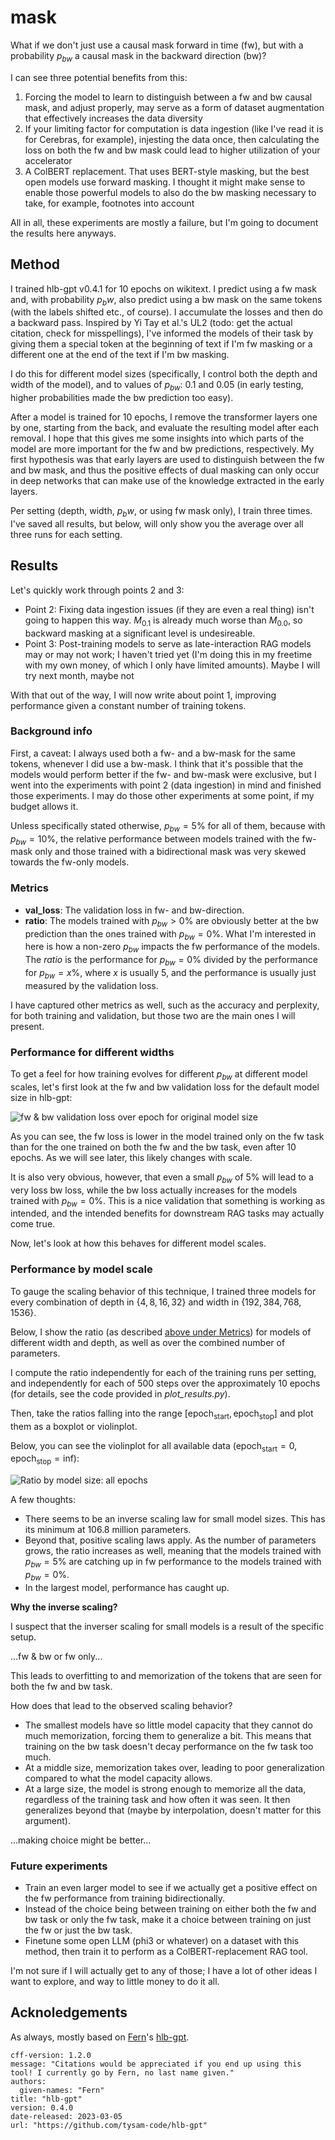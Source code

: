 # mask

What if we don't just use a causal mask forward in time (fw), but with a probability $p_{bw}$ a causal mask in the backward direction (bw)?

I can see three potential benefits from this:

1. Forcing the model to learn to distinguish between a fw and bw causal mask, and adjust properly, 
    may serve as a form of dataset augmentation that effectively increases the data diversity
2. If your limiting factor for computation is data ingestion (like I've read it is for Cerebras, for example),
    injesting the data once, then calculating the loss on both the fw and bw mask could lead to higher 
    utilization of your accelerator
3. A ColBERT replacement. That uses BERT-style masking, but the best open models use forward masking.
    I thought it might make sense to enable those powerful models to also do the bw masking necessary to take,
    for example, footnotes into account

All in all, these experiments are mostly a failure, but I'm going to document the results here anyways.


## Method

I trained hlb-gpt v0.4.1 for 10 epochs on wikitext. I predict using a fw mask and, with probability $p_bw$,
also predict using a bw mask on the same tokens (with the labels shifted etc., of course).
I accumulate the losses and then do a backward pass.
Inspired by Yi Tay et al.'s UL2 (todo: get the actual citation, check for misspellings),
I've informed the models of their task by giving them a special token at the beginning of text
if I'm fw masking or a different one at the end of the text if I'm bw masking.

I do this for different model sizes (specifically, I control both the depth and width of the model),
and to values of $p_{bw}$: 0.1 and 0.05 (in early testing, higher probabilities made the bw prediction too easy).

After a model is trained for 10 epochs, I remove the transformer layers one by one, starting from the back,
and evaluate the resulting model after each removal. I hope that this gives me some insights into
which parts of the model are more important for the fw and bw predictions, respectively. 
My first hypothesis was that early layers are used to distinguish between the fw and bw mask,
and thus the positive effects of dual masking can only occur in deep networks
that can make use of the knowledge extracted in the early layers.

Per setting (depth, width, $p_bw$, or using fw mask only), I train three times.
I've saved all results, but below, will only show you the average over all three runs for each setting.

## Results

Let's quickly work through points 2 and 3:

- Point 2: Fixing data ingestion issues (if they are even a real thing) isn't going to happen this way.
    $M_{0.1}$ is already much worse than $M_{0.0}$, so backward masking at a significant level is undesireable.
- Point 3: Post-training models to serve as late-interaction RAG models may or may not work;
    I haven't tried yet (I'm doing this in my freetime with my own money, of which I only have limited amounts).
    Maybe I will try next month, maybe not

With that out of the way, I will now write about point 1, improving performance given a constant number of training tokens.

### Background info

First, a caveat: I always used both a fw- and a bw-mask for the same tokens, whenever I did use a bw-mask.
I think that it's possible that the models would perform better if the fw- and bw-mask were exclusive,
but I went into the experiments with point 2 (data ingestion) in mind and finished those experiments.
I may do those other experiments at some point, if my budget allows it.

Unless specifically stated otherwise, $p_{bw} = 5\%$ for all of them, because with $p_{bw} = 10\%$,
the relative performance between models trained with the fw-mask only and those trained with a bidirectional mask
was very skewed towards the fw-only models.

### Metrics

- **val_loss**: The validation loss in fw- and bw-direction.
- **ratio**: The models trained with $p_{bw} > 0\%$ are obviously better at the bw prediction
    than the ones trained with $p_{bw} = 0\%$.
    What I'm interested in here is how a non-zero $p_{bw}$ impacts the fw performance of the models.
    The *ratio* is the performance for $p_{bw} = 0\%$ divided by the performance for $p_{bw} = x\%$,
    where $x$ is usually $5$, and the performance is usually just measured by the validation loss.

I have captured other metrics as well, such as the accuracy and perplexity, for both training and validation,
but those two are the main ones I will present.

### Performance for different widths

To get a feel for how training evolves for different $p_{bw}$ at different model scales,
let's first look at the fw and bw validation loss for the default model size in hlb-gpt:

![fw & bw validation loss over epoch for original model size](results/images/fw_bw_mask_initial_backward_prob=0.05_depth=8_width=384.png)

As you can see, the fw loss is lower in the model trained only on the fw task
than for the one trained on both the fw and the bw task, even after $10$ epochs.
As we will see later, this likely changes with scale.

It is also very obvious, however, that even a small $p_{bw}$ of $5\%$ will lead to a very loss bw loss,
while the bw loss actually increases for the models trained with $p_{bw} = 0\%$.
This is a nice validation that something is working as intended,
and the intended benefits for downstream RAG tasks may actually come true.

Now, let's look at how this behaves for different model scales.


### Performance by model scale

To gauge the scaling behavior of this technique,
I trained three models for every combination of depth in $\{4, 8, 16, 32\}$
and width in $\{192, 384, 768, 1536\}$.

Below, I show the ratio (as described [above under Metrics](#metrics)) for models of different
width and depth, as well as over the combined number of parameters.

I compute the ratio independently for each of the training runs per setting,
and independently for each of $500$ steps over the approximately $10$ epochs
(for details, see the code provided in *plot_results.py*).

Then, take the ratios falling into the range $\left[\mathrm{epoch}_{\mathrm{start}}, \mathrm{epoch}_{\mathrm{stop}}\right]$
and plot them as a boxplot or violinplot.

Below, you can see the violinplot for all available data ($\mathrm{epoch}_{\mathrm{start}} = 0, \mathrm{epoch}_{\mathrm{stop}} = \mathrm{inf}$):

![Ratio by model size: all epochs](results/images/violinplot_ratio_by_num_params_val_losses_epoch_start_0_stop_None.png)

A few thoughts:

- There seems to be an inverse scaling law for small model sizes.
    This has its minimum at $106.8$ million parameters.
- Beyond that, positive scaling laws apply.
    As the number of parameters grows, the ratio increases as well,
    meaning that the models trained with $p_{bw} = 5\%$ are catching up in fw performance
    to the models trained with $p_{bw} = 0\%$.
- In the largest model, performance has caught up.

**Why the inverse scaling?**

I suspect that the inverser scaling for small models is a result of the specific setup.

...fw & bw or fw only...

This leads to overfitting to and memorization of the tokens that are seen for both the fw and bw task.

How does that lead to the observed scaling behavior?

- The smallest models have so little model capacity that they cannot do much memorization,
    forcing them to generalize a bit.
    This means that training on the bw task doesn't decay performance on the fw task too much.
- At a middle size, memorization takes over, leading to poor generalization compared to what the model capacity allows.
- At a large size, the model is strong enough to memorize all the data, regardless of the training task and how often it was seen.
    It then generalizes beyond that (maybe by interpolation, doesn't matter for this argument).

...making choice might be better...


### Future experiments

- Train an even larger model to see if we actually get a positive effect on the fw performance
    from training bidirectionally.
- Instead of the choice being between training on either both the fw and bw task or only the fw task,
    make it a choice between training on just the fw or just the bw task.
- Finetune some open LLM (phi3 or whatever) on a dataset with this method,
    then train it to perform as a ColBERT-replacement RAG tool.

I'm not sure if I will actually get to any of those;
I have a lot of other ideas I want to explore, and way to little money to do it all.



## Acknoledgements

As always, mostly based on [Fern](https://github.com/tysam-code)'s [hlb-gpt](https://github.com/tysam-code/hlb-gpt).

```
cff-version: 1.2.0
message: "Citations would be appreciated if you end up using this tool! I currently go by Fern, no last name given."
authors:
  given-names: "Fern"
title: "hlb-gpt"
version: 0.4.0
date-released: 2023-03-05
url: "https://github.com/tysam-code/hlb-gpt"
```
